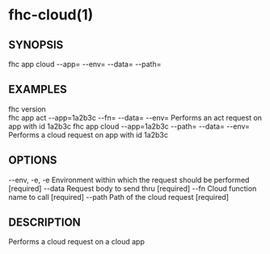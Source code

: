 fhc-cloud(1)
============
## SYNOPSIS

 fhc app cloud --app=<app> --env=<env> --data=<data> --path=<path>

## EXAMPLES

  fhc version                                                                                                
  fhc app act --app=1a2b3c --fn=<serverside Function> --data=<data to send> --env=<environment>              Performs an act request on app with id 1a2b3c
  fhc app cloud --app=1a2b3c --path=<serverside path from root> --data=<Data to send> --env=<environment>    Performs a cloud request on app with id 1a2b3c


## OPTIONS

  --env, -e, -e  Environment within which the request should be performed         [required]
  --data         Request body to send thru                                        [required]
  --fn           Cloud function name to call                                      [required]
  --path         Path of the cloud request                                        [required]

## DESCRIPTION

Performs a cloud request on a cloud app

